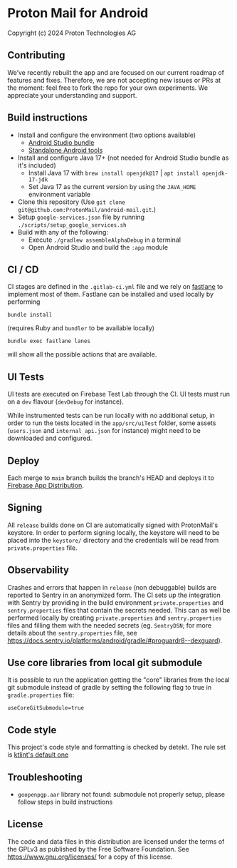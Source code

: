 Proton Mail for Android
=======================
Copyright (c) 2024 Proton Technologies AG

## Contributing
We’ve recently rebuilt the app and are focused on our current roadmap of features and fixes. Therefore, we are not accepting new issues or PRs at the moment: feel free to fork the repo for your own experiments. We appreciate your understanding and support.

## Build instructions
- Install and configure the environment (two options available)
  - [Android Studio bundle](https://developer.android.com/studio/install)
  - [Standalone Android tools](https://developer.android.com/tools)
- Install and configure Java 17+ (not needed for Android Studio bundle as it's included)
  - Install Java 17 with `brew install openjdk@17` | `apt install openjdk-17-jdk`
  - Set Java 17 as the current version by using the `JAVA_HOME` environment variable
- Clone this repository (Use `git clone git@github.com:ProtonMail/android-mail.git`.)
- Setup `google-services.json` file by running `./scripts/setup_google_services.sh`
- Build with any of the following:
  - Execute `./gradlew assembleAlphaDebug` in a terminal
  - Open Android Studio and build the `:app` module

## CI / CD
CI stages are defined in the `.gitlab-ci.yml` file and we rely on [fastlane](https://docs.fastlane.tools/) to implement most of them.
Fastlane can be installed and used locally by performing
```
bundle install
```
(requires Ruby and `bundler` to be available locally)
```
bundle exec fastlane lanes
```
will show all the possible actions that are available.

## UI Tests
UI tests are executed on Firebase Test Lab through the CI. UI tests must run on a `dev` flavour (`devDebug` for instance).

While instrumented tests can be run locally with no additional setup, in order to run the tests located in the `app/src/uiTest` folder, some assets (`users.json` and `internal_api.json` for instance) might need to be downloaded and configured.

## Deploy
Each merge to `main` branch builds the branch's HEAD and deploys it
to [Firebase App Distribution](https://firebase.google.com/docs/app-distribution).

## Signing
All `release` builds done on CI are automatically signed with ProtonMail's keystore. In order to perform signing locally, the keystore will need to be placed into the `keystore/` directory and the credentials will be read from `private.properties` file.

## Observability
Crashes and errors that happen in `release` (non debuggable) builds are reported to Sentry in an anonymized form.
The CI sets up the integration with Sentry by providing in the build environment `private.properties` and `sentry.properties` files that contain the secrets needed. 
This can as well be performed locally by creating `private.properties` and `sentry.properties` files and filling them with the needed secrets (eg. `SentryDSN`; for more details about the `sentry.properties` file, see https://docs.sentry.io/platforms/android/gradle/#proguardr8--dexguard).

## Use core libraries from local git submodule
It is possible to run the application getting the "core" libraries from the local git submodule instead of gradle by setting the following flag to true in `gradle.properties` file:

```
useCoreGitSubmodule=true
```

## Code style
This project's code style and formatting is checked by detekt. The rule set is [ktlint's default one](https://github.com/pinterest/ktlint)


## Troubleshooting
- `goopenpgp.aar` library not found: submodule not properly setup, please follow steps in build instructions

License
-------
The code and data files in this distribution are licensed under the terms of the GPLv3 as published by the Free Software Foundation. See https://www.gnu.org/licenses/ for a copy of this license.

